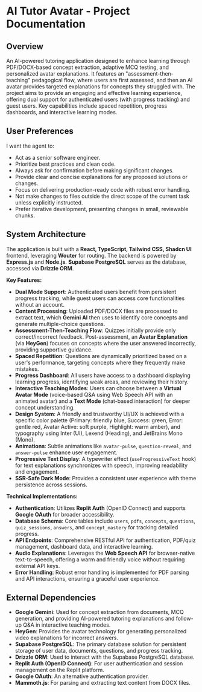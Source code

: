 # AI Tutor Avatar - Project Documentation

## Overview
An AI-powered tutoring application designed to enhance learning through PDF/DOCX-based concept extraction, adaptive MCQ testing, and personalized avatar explanations. It features an "assessment-then-teaching" pedagogical flow, where users are first assessed, and then an AI avatar provides targeted explanations for concepts they struggled with. The project aims to provide an engaging and effective learning experience, offering dual support for authenticated users (with progress tracking) and guest users. Key capabilities include spaced repetition, progress dashboards, and interactive learning modes.

## User Preferences
I want the agent to:
- Act as a senior software engineer.
- Prioritize best practices and clean code.
- Always ask for confirmation before making significant changes.
- Provide clear and concise explanations for any proposed solutions or changes.
- Focus on delivering production-ready code with robust error handling.
- Not make changes to files outside the direct scope of the current task unless explicitly instructed.
- Prefer iterative development, presenting changes in small, reviewable chunks.

## System Architecture
The application is built with a **React, TypeScript, Tailwind CSS, Shadcn UI** frontend, leveraging **Wouter** for routing. The backend is powered by **Express.js** and **Node.js**. **Supabase PostgreSQL** serves as the database, accessed via **Drizzle ORM**.

**Key Features:**
- **Dual Mode Support**: Authenticated users benefit from persistent progress tracking, while guest users can access core functionalities without an account.
- **Content Processing**: Uploaded PDF/DOCX files are processed to extract text, which **Gemini AI** then uses to identify core concepts and generate multiple-choice questions.
- **Assessment-Then-Teaching Flow**: Quizzes initially provide only correct/incorrect feedback. Post-assessment, an **Avatar Explanation** (via **HeyGen**) focuses on concepts where the user answered incorrectly, providing supportive guidance.
- **Spaced Repetition**: Questions are dynamically prioritized based on a user's performance, targeting concepts where they frequently make mistakes.
- **Progress Dashboard**: All users have access to a dashboard displaying learning progress, identifying weak areas, and reviewing their history.
- **Interactive Teaching Modes**: Users can choose between a **Virtual Avatar Mode** (voice-based Q&A using Web Speech API with an animated avatar) and a **Text Mode** (chat-based interaction) for deeper concept understanding.
- **Design System**: A friendly and trustworthy UI/UX is achieved with a specific color palette (Primary: friendly blue, Success: green, Error: gentle red, Avatar Active: soft purple, Highlight: warm amber), and typography using Inter (UI), Lexend (Heading), and JetBrains Mono (Mono).
- **Animations**: Subtle animations like `avatar-pulse`, `question-reveal`, and `answer-pulse` enhance user engagement.
- **Progressive Text Display**: A typewriter effect (`useProgressiveText` hook) for text explanations synchronizes with speech, improving readability and engagement.
- **SSR-Safe Dark Mode**: Provides a consistent user experience with theme persistence across sessions.

**Technical Implementations:**
- **Authentication**: Utilizes **Replit Auth** (OpenID Connect) and supports **Google OAuth** for broader accessibility.
- **Database Schema**: Core tables include `users`, `pdfs`, `concepts`, `questions`, `quiz_sessions`, `answers`, and `concept_mastery` for tracking detailed progress.
- **API Endpoints**: Comprehensive RESTful API for authentication, PDF/quiz management, dashboard data, and interactive learning.
- **Audio Explanations**: Leverages the **Web Speech API** for browser-native text-to-speech, offering a warm and friendly voice without requiring external API keys.
- **Error Handling**: Robust error handling is implemented for PDF parsing and API interactions, ensuring a graceful user experience.

## External Dependencies
- **Google Gemini**: Used for concept extraction from documents, MCQ generation, and providing AI-powered tutoring explanations and follow-up Q&A in interactive teaching modes.
- **HeyGen**: Provides the avatar technology for generating personalized video explanations for incorrect answers.
- **Supabase PostgreSQL**: The primary database solution for persistent storage of user data, documents, questions, and progress tracking.
- **Drizzle ORM**: Used to interact with the Supabase PostgreSQL database.
- **Replit Auth (OpenID Connect)**: For user authentication and session management on the Replit platform.
- **Google OAuth**: An alternative authentication provider.
- **Mammoth.js**: For parsing and extracting text content from DOCX files.